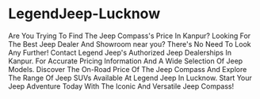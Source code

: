 # LegendJeep-Lucknow
Are You Trying To Find The Jeep Compass's Price In Kanpur? Looking For The Best Jeep Dealer And Showroom near you? There's No Need To Look Any Further! Contact Legend Jeep's Authorized Jeep Dealerships In Kanpur. For Accurate Pricing Information And A Wide Selection Of Jeep Models.
Discover The On-Road Price Of The Jeep Compass And Explore The Range Of Jeep SUVs Available At Legend Jeep In Lucknow.
Start Your Jeep Adventure Today With The Iconic And Versatile Jeep Compass!
